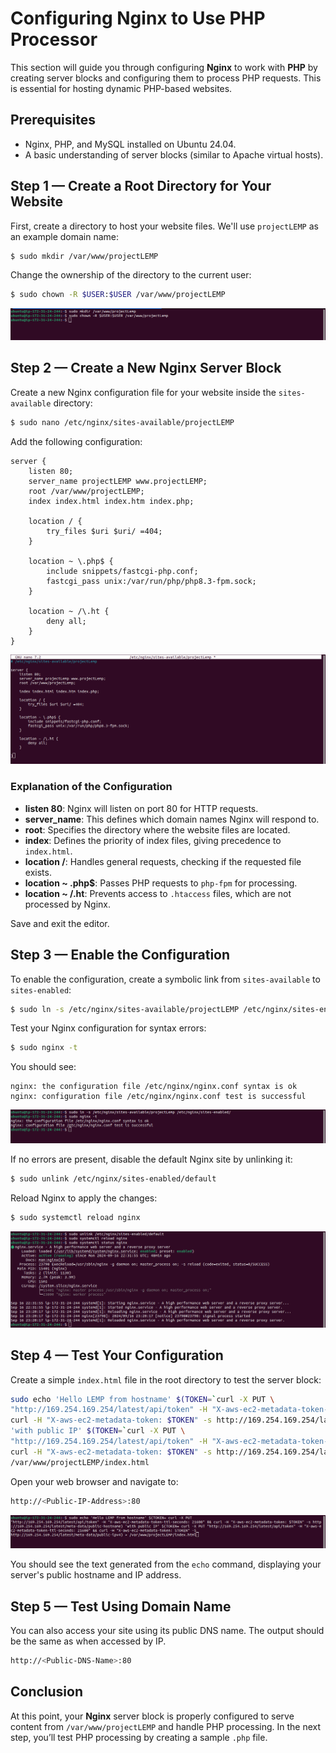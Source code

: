 # Configuring Nginx to Use PHP Processor

This section will guide you through configuring **Nginx** to work with **PHP** by creating server blocks and configuring them to process PHP requests. This is essential for hosting dynamic PHP-based websites.

## Prerequisites

- Nginx, PHP, and MySQL installed on Ubuntu 24.04.
- A basic understanding of server blocks (similar to Apache virtual hosts).

## Step 1 — Create a Root Directory for Your Website

First, create a directory to host your website files. We'll use `projectLEMP` as an example domain name:

```bash
$ sudo mkdir /var/www/projectLEMP
```

Change the ownership of the directory to the current user:

```bash
$ sudo chown -R $USER:$USER /var/www/projectLEMP
```

![alt text](create-directory-and-assign-ownership.png)

## Step 2 — Create a New Nginx Server Block

Create a new Nginx configuration file for your website inside the `sites-available` directory:

```bash
$ sudo nano /etc/nginx/sites-available/projectLEMP
```

Add the following configuration:

```nginx
server {
    listen 80;
    server_name projectLEMP www.projectLEMP;
    root /var/www/projectLEMP;
    index index.html index.htm index.php;

    location / {
        try_files $uri $uri/ =404;
    }

    location ~ \.php$ {
        include snippets/fastcgi-php.conf;
        fastcgi_pass unix:/var/run/php/php8.3-fpm.sock;
    }

    location ~ /\.ht {
        deny all;
    }
}
```

![alt text](nginx-conf.png)

### Explanation of the Configuration

- **listen 80**: Nginx will listen on port 80 for HTTP requests.
- **server_name**: This defines which domain names Nginx will respond to.
- **root**: Specifies the directory where the website files are located.
- **index**: Defines the priority of index files, giving precedence to `index.html`.
- **location /**: Handles general requests, checking if the requested file exists.
- **location ~ \.php$**: Passes PHP requests to `php-fpm` for processing.
- **location ~ /\.ht**: Prevents access to `.htaccess` files, which are not processed by Nginx.

Save and exit the editor.

## Step 3 — Enable the Configuration

To enable the configuration, create a symbolic link from `sites-available` to `sites-enabled`:

```bash
$ sudo ln -s /etc/nginx/sites-available/projectLEMP /etc/nginx/sites-enabled/
```

Test your Nginx configuration for syntax errors:

```bash
$ sudo nginx -t
```

You should see:

```
nginx: the configuration file /etc/nginx/nginx.conf syntax is ok
nginx: configuration file /etc/nginx/nginx.conf test is successful
```

![alt text](activate-and-check-syntax-of-nginx-conf.png)

If no errors are present, disable the default Nginx site by unlinking it:

```bash
$ sudo unlink /etc/nginx/sites-enabled/default
```

Reload Nginx to apply the changes:

```bash
$ sudo systemctl reload nginx
```

![alt text](disable-default-nginx-conf.png)

## Step 4 — Test Your Configuration

Create a simple `index.html` file in the root directory to test the server block:

```bash
sudo echo 'Hello LEMP from hostname' $(TOKEN=`curl -X PUT \
"http://169.254.169.254/latest/api/token" -H "X-aws-ec2-metadata-token-ttl-seconds: 21600"` && \
curl -H "X-aws-ec2-metadata-token: $TOKEN" -s http://169.254.169.254/latest/meta-data/public-hostname) \
'with public IP' $(TOKEN=`curl -X PUT \
"http://169.254.169.254/latest/api/token" -H "X-aws-ec2-metadata-token-ttl-seconds: 21600"` && \
curl -H "X-aws-ec2-metadata-token: $TOKEN" -s http://169.254.169.254/latest/meta-data/public-ipv4) > \
/var/www/projectLEMP/index.html
```

Open your web browser and navigate to:

```bash
http://<Public-IP-Address>:80
```

![alt text](create-index-html.png)

You should see the text generated from the `echo` command, displaying your server's public hostname and IP address.

## Step 5 — Test Using Domain Name

You can also access your site using its public DNS name. The output should be the same as when accessed by IP.

```bash
http://<Public-DNS-Name>:80
```

## Conclusion

At this point, your **Nginx** server block is properly configured to serve content from `/var/www/projectLEMP` and handle PHP processing. In the next step, you’ll test PHP processing by creating a sample `.php` file.
